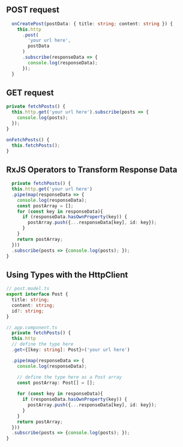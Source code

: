 

## POST request

```typescript
  onCreatePost(postData: { title: string; content: string }) {
    this.http
      .post(
        'your url here',
        postData
      )
      .subscribe(responseData => {
        console.log(responseData);
      });
  }
  ```


  ## GET request

  ```typescript
  private fetchPosts() {
    this.http.get('your url here').subscribe(posts => {
      console.log(posts);
    });
  }
  ```
  ```typescript
  onFetchPosts() {
    this.fetchPosts();
  }
  ```

  ## RxJS Operators to Transform Response Data

  ```typescript
    private fetchPosts() {
    this.http.get('your url here')
    .pipe(map(responseData => {
      console.log(responseData);
      const postArray = [];
      for (const key in responseData){
        if (responseData.hasOwnProperty(key)) {
          postArray.push({...responseData[key], id: key});
        }
      }
      return postArray;
    }))
    .subscribe(posts => {console.log(posts); });
  }
  ```

  ## Using Types with the HttpClient

  ```typescript
  // post.model.ts
  export interface Post {
    title: string;
    content: string;
    id?: string;
  }
  ```
  ```typescript
  // app.component.ts
    private fetchPosts() {
    this.http
    // define the type here
    .get<{[key: string]: Post}>('your url here')

    .pipe(map(responseData => {
      console.log(responseData);

      // define the type here as a Post array
      const postArray: Post[] = [];
      
      for (const key in responseData){
        if (responseData.hasOwnProperty(key)) {
          postArray.push({...responseData[key], id: key});
        }
      }
      return postArray;
    }))
    .subscribe(posts => {console.log(posts); });
  }
  ```